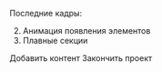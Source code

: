 Последние кадры:

2. Анимация появления элементов
3. Плавные секции

Добавить контент
Закончить проект
